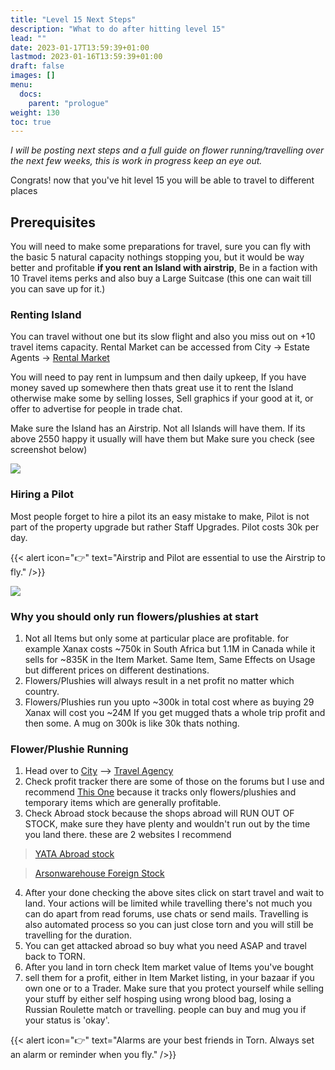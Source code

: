 ```yaml
---
title: "Level 15 Next Steps"
description: "What to do after hitting level 15"
lead: ""
date: 2023-01-17T13:59:39+01:00
lastmod: 2023-01-16T13:59:39+01:00
draft: false
images: []
menu:
  docs:
    parent: "prologue"
weight: 130
toc: true
---
```



*I will be posting next steps and a full guide on flower running/travelling over the next few weeks, this is work in progress keep an eye out.* 

Congrats! now that you've hit level 15 you will be able to travel to different places 

## Prerequisites 

You will need to make some preparations for travel, sure you can fly with the basic 5 natural capacity nothings stopping you, but it would be way better and profitable **if you rent an Island with airstrip**, Be in a faction with 10 Travel items perks and also buy a Large Suitcase (this one can wait till you can save up for it.)

### Renting Island 

You can travel without one but its slow flight and also you miss out on +10 travel items capacity. Rental Market can be accessed from City -> Estate Agents -> [Rental Market](https://www.torn.com/properties.php?step=rentalmarket)

You will need to pay rent in lumpsum and then daily upkeep, If you have money saved up somewhere then thats great use it to rent the Island otherwise make some by selling losses, Sell graphics if your good at it, or offer to advertise for people in trade chat. 

Make sure the Island has an Airstrip. Not all Islands will have them. If its above 2550 happy it usually will have them but Make sure you check (see screenshot below)

![](https://i.oran.pw/images/mWV3C.png)


### Hiring a Pilot

Most people forget to hire a pilot its an easy mistake to make, Pilot is not part of the property upgrade but rather Staff Upgrades. Pilot costs 30k per day. 

{{< alert icon="👉" text="Airstrip and Pilot are essential to use the Airstrip to fly." />}}

![](https://i.oran.pw/images/MZfUi.png)

### Why you should only run flowers/plushies at start

1. Not all Items but only some at particular place are profitable. for example Xanax costs ~750k in South Africa but 1.1M in Canada while it sells for ~835K in the Item Market. Same Item, Same Effects on Usage but different prices on different destinations.
2. Flowers/Plushies will always result in a net profit no matter which country.
3. Flowers/Plushies run you upto ~300k in total cost where as buying 29 Xanax will cost you ~24M If you get mugged thats a whole trip profit and then some. A mug on 300k is like 30k thats nothing.  

### Flower/Plushie Running

1. Head over to [City](https://www.torn.com/city.php) --> [Travel Agency](https://www.torn.com/travelagency.php) 
2. Check profit tracker there are some of those on the forums but I use and recommend [This One](https://eski786.pythonanywhere.com/flyguide) because it tracks only flowers/plushies and temporary items which are generally profitable. 
3. Check Abroad stock because the shops abroad will RUN OUT OF STOCK, make sure they have plenty and wouldn't run out by the time you land there. these are 2 websites I recommend 

> [YATA Abroad stock](https://yata.yt/bazaar/abroad/) 

> [Arsonwarehouse Foreign Stock](https://arsonwarehouse.com/foreign-stock) 

4. After your done checking the above sites click on start travel and wait to land. Your actions will be limited while travelling there's not much you can do apart from read forums, use chats or send mails. Travelling is also automated process so you can just close torn and you will still be travelling for the duration.
5. You can get attacked abroad so buy what you need ASAP and travel back to TORN.  
6. After you land in torn check Item market value of Items you've bought
7. sell them for a profit, either in Item Market listing, in your bazaar if you own one or to a Trader. Make sure that you protect yourself while selling your stuff by either self hosping using wrong blood bag, losing a Russian Roulette match or travelling. people can  buy and mug you if your status is 'okay'. 

{{< alert icon="👉" text="Alarms are your best friends in Torn. Always set an alarm or reminder when you fly." />}}


